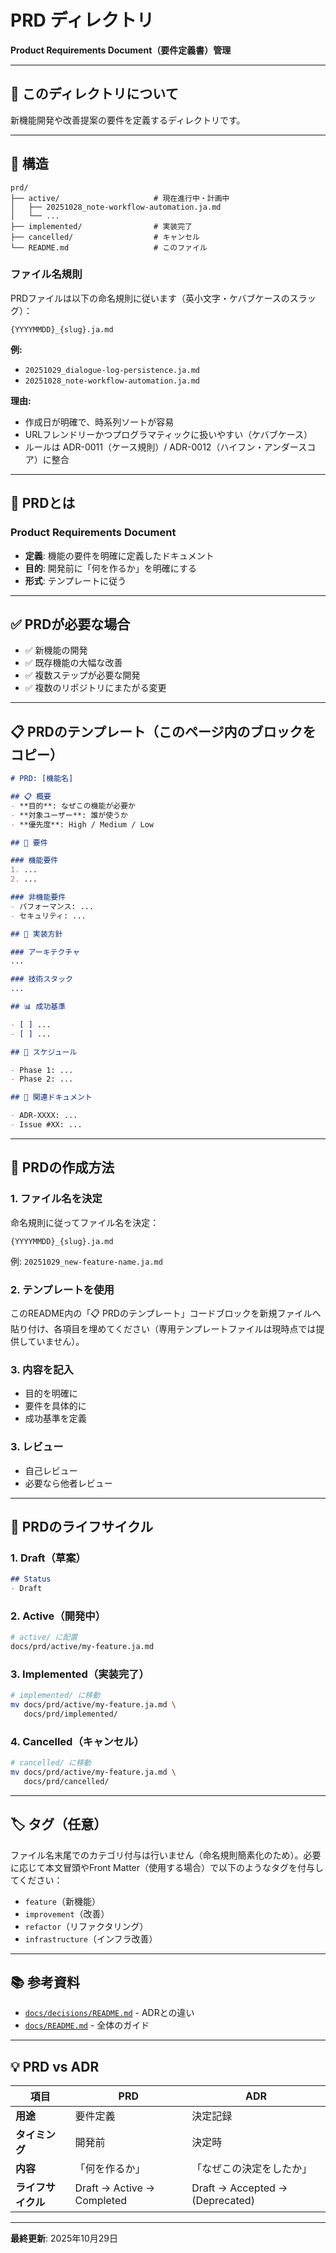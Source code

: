 # PRD ディレクトリ

**Product Requirements Document（要件定義書）管理**

---

## 🎯 このディレクトリについて

新機能開発や改善提案の要件を定義するディレクトリです。

---

## 📁 構造

```
prd/
├── active/                     # 現在進行中・計画中
│   ├── 20251028_note-workflow-automation.ja.md
│   └── ...
├── implemented/                # 実装完了
├── cancelled/                  # キャンセル
└── README.md                   # このファイル
```

### ファイル名規則

PRDファイルは以下の命名規則に従います（英小文字・ケバブケースのスラッグ）：

```
{YYYYMMDD}_{slug}.ja.md
```

**例:**
- `20251029_dialogue-log-persistence.ja.md`
- `20251028_note-workflow-automation.ja.md`

**理由:**
- 作成日が明確で、時系列ソートが容易
- URLフレンドリーかつプログラマティックに扱いやすい（ケバブケース）
- ルールは ADR-0011（ケース規則）/ ADR-0012（ハイフン・アンダースコア）に整合

---

## 📝 PRDとは

### Product Requirements Document

- **定義**: 機能の要件を明確に定義したドキュメント
- **目的**: 開発前に「何を作るか」を明確にする
- **形式**: テンプレートに従う

---

## ✅ PRDが必要な場合

- ✅ 新機能の開発
- ✅ 既存機能の大幅な改善
- ✅ 複数ステップが必要な開発
- ✅ 複数のリポジトリにまたがる変更

---

## 📋 PRDのテンプレート（このページ内のブロックをコピー）

```markdown
# PRD: [機能名]

## 📋 概要
- **目的**: なぜこの機能が必要か
- **対象ユーザー**: 誰が使うか
- **優先度**: High / Medium / Low

## 🎯 要件

### 機能要件
1. ...
2. ...

### 非機能要件
- パフォーマンス: ...
- セキュリティ: ...

## 🔧 実装方針

### アーキテクチャ
...

### 技術スタック
...

## 📊 成功基準

- [ ] ...
- [ ] ...

## 📅 スケジュール

- Phase 1: ...
- Phase 2: ...

## 🔗 関連ドキュメント

- ADR-XXXX: ...
- Issue #XX: ...
```

---

## 🚀 PRDの作成方法

### 1. ファイル名を決定

命名規則に従ってファイル名を決定：

```
{YYYYMMDD}_{slug}.ja.md
```

例: `20251029_new-feature-name.ja.md`

### 2. テンプレートを使用

このREADME内の「📋 PRDのテンプレート」コードブロックを新規ファイルへ貼り付け、各項目を埋めてください（専用テンプレートファイルは現時点では提供していません）。

### 3. 内容を記入

- 目的を明確に
- 要件を具体的に
- 成功基準を定義

### 3. レビュー

- 自己レビュー
- 必要なら他者レビュー

---

## 🔄 PRDのライフサイクル

### 1. Draft（草案）

```markdown
## Status
- Draft
```

### 2. Active（開発中）

```bash
# active/ に配置
docs/prd/active/my-feature.ja.md
```

### 3. Implemented（実装完了）

```bash
# implemented/ に移動
mv docs/prd/active/my-feature.ja.md \
   docs/prd/implemented/
```

### 4. Cancelled（キャンセル）

```bash
# cancelled/ に移動
mv docs/prd/active/my-feature.ja.md \
   docs/prd/cancelled/
```

---

## 🏷️ タグ（任意）

ファイル名末尾でのカテゴリ付与は行いません（命名規則簡素化のため）。必要に応じて本文冒頭やFront Matter（使用する場合）で以下のようなタグを付与してください：

- `feature`（新機能）
- `improvement`（改善）
- `refactor`（リファクタリング）
- `infrastructure`（インフラ改善）

---

## 📚 参考資料

- [`docs/decisions/README.md`](../decisions/README.md) - ADRとの違い
- [`docs/README.md`](../README.md) - 全体のガイド

---

## 💡 PRD vs ADR

| 項目 | PRD | ADR |
|------|-----|-----|
| **用途** | 要件定義 | 決定記録 |
| **タイミング** | 開発前 | 決定時 |
| **内容** | 「何を作るか」 | 「なぜこの決定をしたか」 |
| **ライフサイクル** | Draft → Active → Completed | Draft → Accepted → (Deprecated) |

---

**最終更新**: 2025年10月29日
